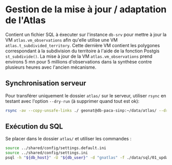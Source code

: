 # Gestion de la mise à jour / adaptation de l'Atlas

Contient un fichier SQL à éxecuter sur l'instance `db-srv` pour mettre à 
jour la VM `atlas.vm_observations` afin qu'elle utilise une VM `atlas.t_subdivided_territory`.
Cette dernière VM contient les polygones correspondant à la subdivision du territoire
à l'aide de la fonction Postgis `st_subdivide()`.
La mise à jour de la VM `atlas.vm_observations` prend environs 5 mn pour 5 millions d'observations
dans la synthèse contre plusieurs heures avec l'ancien mécanisme.

## Synchronisation serveur

Pour transférer uniquement le dossier `atlas/` sur le serveur, utiliser `rsync` 
en testant avec l'option `--dry-run` (à supprimer quand tout est ok):

```bash
rsync -av --copy-unsafe-links ./ geonat@db-paca-sinp:~/data/atlas/ --dry-run
```


## Exécution du SQL

Se placer dans le dossier `atlas/` et utiliser les commandes :
```bash
source ../shared/config/settings.default.ini
source ../shared/config/settings.ini
psql -h "${db_host}" -U "${db_user}" -d "gnatlas" -f ./data/sql/01_update_vm_observations.sql
```
